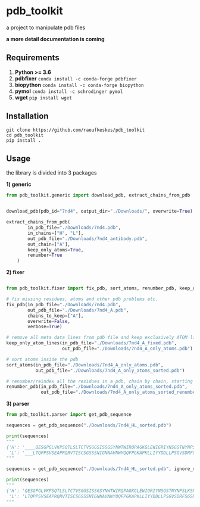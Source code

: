 # pdb_toolkit
a project to manipulate pdb files

**a more detail documentation is coming**




## Requirements

1) **Python >= 3.6**
2) **pdbfixer** ``` conda install -c conda-forge pdbfixer ```
2) **biopython**  ``` conda install -c conda-forge biopython ```
3) **pymol**  ``` conda install -c schrodinger pymol ```
4) **wget**  ```pip install wget```

## Installation
```
git clone https://github.com/raoufkeskes/pdb_toolkit
cd pdb_toolkit
pip install .
```

## Usage

the library is divided into 3 packages 


**1) generic**
```python
from pdb_toolkit.generic import download_pdb, extract_chains_from_pdb


download_pdb(pdb_id="7nd4", output_dir="./Downloads/", overwrite=True)

extract_chains_from_pdb(
        in_pdb_file="./Downloads/7nd4.pdb",
        in_chains=["H", "L"],
        out_pdb_file="./Downloads/7nd4_antibody.pdb",
        out_chain=["A"],
        keep_only_atoms=True,
        renumber=True
    )
```

**2) fixer**
```python

from pdb_toolkit.fixer import fix_pdb, sort_atoms, renumber_pdb, keep_only_atom_lines

# fix missing residues, atoms and other pdb problems etc.
fix_pdb(in_pdb_file="./Downloads/7nd4.pdb",
        out_pdb_file="./Downloads/7nd4_A.pdb",
        chains_to_keep=["A"],
        overwrite=False,
        verbose=True)

# remove all meta data lines from pdb file and keep exclusively ATOM lines
keep_only_atom_lines(in_pdb_file="./Downloads/7nd4_A_fixed.pdb",
                     out_pdb_file="./Downloads/7nd4_A_only_atoms.pdb")

# sort atoms inside the pdb
sort_atoms(in_pdb_file="./Downloads/7nd4_A_only_atoms.pdb",
           out_pdb_file="./Downloads/7nd4_A_only_atoms_sorted.pdb")

# renumber/reindex all the residues in a pdb, chain by chain, starting from 1
renumber_pdb(in_pdb_file="./Downloads/7nd4_A_only_atoms_sorted.pdb",
             out_pdb_file="./Downloads/7nd4_A_only_atoms_sorted_renumbered.pdb")

```

**3) parser**

```python
from pdb_toolkit.parser import get_pdb_sequence

sequences = get_pdb_sequence("./Downloads/7nd4_HL_sorted.pdb")

print(sequences)
"""
{'H': '____QESGPGLVKPSQTLSLTCTVSGGSISSGSYNWTWIRQPAGKGLEWIGRIYNSGSTNYNPSLKSRVTISVDTSKNQLSLKVRSVTAADTAVYYCARHCSGGTCYPKYYYGMDVWGQGTTVTVSSA',
 'L': '___LTQPPSVSEAPRQRVTISCSGSSSNIGNNAVNWYQQFPGKAPKLLIYYDDLLPSGVSDRFSGSKSGTSASLAISGVQSEDEADYYCAAWDDSLNVVVFGGGTK____GQP'}
"""

sequences = get_pdb_sequence("./Downloads/7nd4_HL_sorted.pdb", ignore_missing=True)

print(sequences)
"""
{'H': 'QESGPGLVKPSQTLSLTCTVSGGSISSGSYNWTWIRQPAGKGLEWIGRIYNSGSTNYNPSLKSRVTISVDTSKNQLSLKVRSVTAADTAVYYCARHCSGGTCYPKYYYGMDVWGQGTTVTVSSA',
 'L': 'LTQPPSVSEAPRQRVTISCSGSSSNIGNNAVNWYQQFPGKAPKLLIYYDDLLPSGVSDRFSGSKSGTSASLAISGVQSEDEADYYCAAWDDSLNVVVFGGGTKGQP'}
"""
```